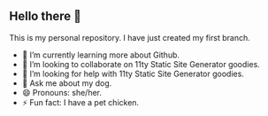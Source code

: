 ## Hello there 👋 
This is my personal repository.
I have just created my first branch. 
<!--
**soozinator/soozinator** is a ✨ _special_ ✨ repository because its `README.md` (this file) appears on your GitHub profile.

Here are some ideas to get you started:
-->
- 🌱 I’m currently learning more about Github.
- 👯 I’m looking to collaborate on 11ty Static Site Generator goodies.
- 🤔 I’m looking for help with 11ty Static Site Generator goodies.
- 💬 Ask me about my dog.
- 😄 Pronouns: she/her.
- ⚡ Fun fact: I have a pet chicken.
